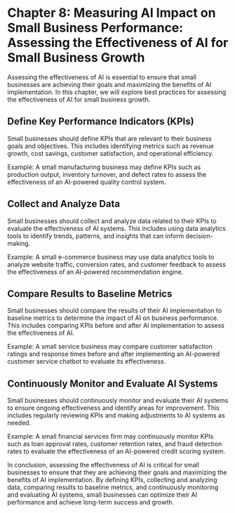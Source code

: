 Chapter 8: Measuring AI Impact on Small Business Performance: Assessing the Effectiveness of AI for Small Business Growth
=========================================================================================================================

Assessing the effectiveness of AI is essential to ensure that small businesses are achieving their goals and maximizing the benefits of AI implementation. In this chapter, we will explore best practices for assessing the effectiveness of AI for small business growth.

Define Key Performance Indicators (KPIs)
----------------------------------------

Small businesses should define KPIs that are relevant to their business goals and objectives. This includes identifying metrics such as revenue growth, cost savings, customer satisfaction, and operational efficiency.

Example: A small manufacturing business may define KPIs such as production output, inventory turnover, and defect rates to assess the effectiveness of an AI-powered quality control system.

Collect and Analyze Data
------------------------

Small businesses should collect and analyze data related to their KPIs to evaluate the effectiveness of AI systems. This includes using data analytics tools to identify trends, patterns, and insights that can inform decision-making.

Example: A small e-commerce business may use data analytics tools to analyze website traffic, conversion rates, and customer feedback to assess the effectiveness of an AI-powered recommendation engine.

Compare Results to Baseline Metrics
-----------------------------------

Small businesses should compare the results of their AI implementation to baseline metrics to determine the impact of AI on business performance. This includes comparing KPIs before and after AI implementation to assess the effectiveness of AI.

Example: A small service business may compare customer satisfaction ratings and response times before and after implementing an AI-powered customer service chatbot to evaluate its effectiveness.

Continuously Monitor and Evaluate AI Systems
--------------------------------------------

Small businesses should continuously monitor and evaluate their AI systems to ensure ongoing effectiveness and identify areas for improvement. This includes regularly reviewing KPIs and making adjustments to AI systems as needed.

Example: A small financial services firm may continuously monitor KPIs such as loan approval rates, customer retention rates, and fraud detection rates to evaluate the effectiveness of an AI-powered credit scoring system.

In conclusion, assessing the effectiveness of AI is critical for small businesses to ensure that they are achieving their goals and maximizing the benefits of AI implementation. By defining KPIs, collecting and analyzing data, comparing results to baseline metrics, and continuously monitoring and evaluating AI systems, small businesses can optimize their AI performance and achieve long-term success and growth.
